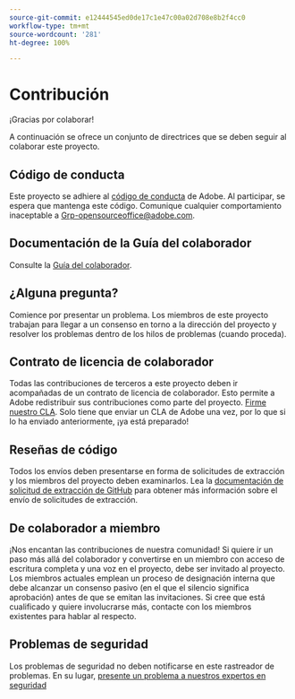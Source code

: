 ```yaml
---
source-git-commit: e12444545ed0de17c1e47c00a02d708e8b2f4cc0
workflow-type: tm+mt
source-wordcount: '281'
ht-degree: 100%

---
```

# Contribución

¡Gracias por colaborar!

A continuación se ofrece un conjunto de directrices que se deben seguir al colaborar este proyecto.

## Código de conducta

Este proyecto se adhiere al [código de conducta](code-of-conduct.md) de Adobe. Al participar,
se espera que mantenga este código. Comunique cualquier comportamiento inaceptable a
[Grp-opensourceoffice@adobe.com](mailto:Grp-opensourceoffice@adobe.com).

## Documentación de la Guía del colaborador

Consulte la [Guía del colaborador](https://experienceleague.adobe.com/docs/contributor/contributor-guide/introduction.html?lang=es).

## ¿Alguna pregunta?

Comience por presentar un problema. Los miembros de este proyecto trabajan para llegar
a un consenso en torno a la dirección del proyecto y resolver los problemas dentro de los hilos de problemas (cuando proceda).

## Contrato de licencia de colaborador

Todas las contribuciones de terceros a este proyecto deben ir acompañadas de un contrato de licencia de colaborador. Esto permite a Adobe redistribuir sus contribuciones como parte del proyecto. [Firme nuestro CLA](http://opensource.adobe.com/cla.html). Solo
tiene que enviar un CLA de Adobe una vez, por lo que si lo ha enviado anteriormente,
¡ya está preparado!

## Reseñas de código

Todos los envíos deben presentarse en forma de solicitudes de extracción y los miembros del proyecto deben examinarlos. Lea la [documentación de solicitud de extracción de GitHub](https://help.github.com/es/github/collaborating-with-issues-and-pull-requests/about-pull-requests) para obtener más información sobre el envío de solicitudes de extracción.

<!--
Lastly, please follow the [pull request template](PULL_REQUEST_TEMPLATE.md) when
submitting a pull request!
-->

## De colaborador a miembro

¡Nos encantan las contribuciones de nuestra comunidad! Si quiere ir un paso más allá del colaborador y convertirse en un miembro con acceso de escritura completa y una voz en el proyecto, debe ser invitado al proyecto. Los miembros actuales emplean un proceso de designación
interna que debe alcanzar un consenso pasivo (en el que el silencio significa aprobación) antes de que se emitan
las invitaciones. Si cree que está cualificado y quiere involucrarse más,
contacte con los miembros existentes para hablar al respecto.

## Problemas de seguridad

Los problemas de seguridad no deben notificarse en este rastreador de problemas. En su lugar, [presente un problema a nuestros expertos en seguridad](https://helpx.adobe.com/es/security/alertus.html)
